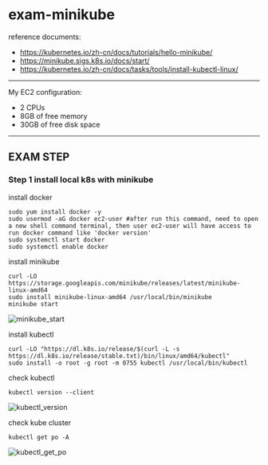 # exam-minikube

reference documents: 
- https://kubernetes.io/zh-cn/docs/tutorials/hello-minikube/
- https://minikube.sigs.k8s.io/docs/start/
- https://kubernetes.io/zh-cn/docs/tasks/tools/install-kubectl-linux/
---
My EC2 configuration:
- 2 CPUs
- 8GB of free memory
- 30GB of free disk space
---
## EXAM STEP
### Step 1 install local k8s with minikube
install docker 
```
sudo yum install docker -y
sudo usermod -aG docker ec2-user #after run this command, need to open a new shell command terminal, then user ec2-user will have access to run docker command like 'docker version'
sudo systemctl start docker 
sudo systemctl enable docker
```
install minikube
```
curl -LO https://storage.googleapis.com/minikube/releases/latest/minikube-linux-amd64
sudo install minikube-linux-amd64 /usr/local/bin/minikube
minikube start
```
![minikube_start](.images/minikube_start.png)

install kubectl
```
curl -LO "https://dl.k8s.io/release/$(curl -L -s https://dl.k8s.io/release/stable.txt)/bin/linux/amd64/kubectl"
sudo install -o root -g root -m 0755 kubectl /usr/local/bin/kubectl
```

check kubectl
```
kubectl version --client
```
![kubectl_version](.images/kubectl_version.png)

check kube cluster
```
kubectl get po -A
```
![kubectl_get_po](.images/kubectl_get_pod.png)